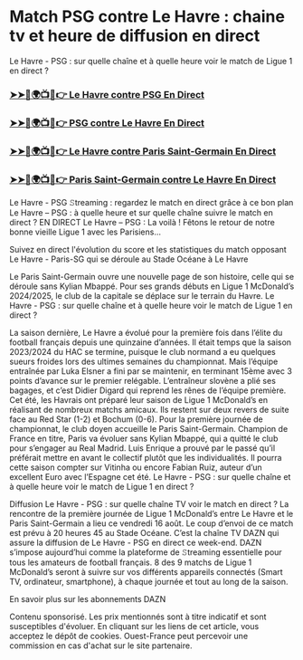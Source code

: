 #  Match PSG contre Le Havre : chaine tv et heure de diffusion en direct

Le Havre - PSG : sur quelle chaîne et à quelle heure voir le match de Ligue 1 en direct ?

<h3><a href="https://cutt.ly/Aev9CKU3">➤➤🔴🌍📺📱👉 Le Havre contre PSG En Direct</a></h3>

<h3><a href="https://cutt.ly/Aev9CKU3">➤➤🔴🌍📺📱👉 PSG contre Le Havre En Direct</a></h3>

<h3><a href="https://cutt.ly/Aev9CKU3">➤➤🔴🌍📺📱👉 Le Havre contre Paris Saint-Germain En Direct</a></h3>

<h3><a href="https://cutt.ly/Aev9CKU3">➤➤🔴🌍📺📱👉 Paris Saint-Germain contre Le Havre En Direct</a></h3>

Le Havre - PSG 𝚂treaming : regardez le match en direct grâce à ce bon plan
Le Havre – PSG : à quelle heure et sur quelle chaîne suivre le match en direct ?
EN DIRECT Le Havre – PSG : La voilà ! Fêtons le retour de notre bonne vieille Ligue 1 avec les Parisiens…

Suivez en direct l'évolution du score et les statistiques du match opposant Le Havre - Paris-SG qui se déroule au Stade Océane à Le Havre

Le Paris Saint-Germain ouvre une nouvelle page de son histoire, celle qui se déroule sans Kylian Mbappé. Pour ses grands débuts en Ligue 1 McDonald’s 2024/2025, le club de la capitale se déplace sur le terrain du Havre. Le Havre - PSG : sur quelle chaîne et à quelle heure voir le match de Ligue 1 en direct ?

La saison dernière, Le Havre a évolué pour la première fois dans l’élite du football français depuis une quinzaine d’années. Il était temps que la saison 2023/2024 du HAC se termine, puisque le club normand a eu quelques sueurs froides lors des ultimes semaines du championnat. Mais l’équipe entraînée par Luka Elsner a fini par se maintenir, en terminant 15ème avec 3 points d’avance sur le premier relégable. L’entraîneur slovène a plié ses bagages, et c’est Didier Digard qui reprend les rênes de l’équipe première. Cet été, les Havrais ont préparé leur saison de Ligue 1 McDonald’s en réalisant de nombreux matchs amicaux. Ils restent sur deux revers de suite face au Red Star (1-2) et Bochum (0-6). Pour la première journée de championnat, le club doyen accueille le Paris Saint-Germain. Champion de France en titre, Paris va évoluer sans Kylian Mbappé, qui a quitté le club pour s’engager au Real Madrid. Luis Enrique a prouvé par le passé qu’il préférait mettre en avant le collectif plutôt que les individualités. Il pourra cette saison compter sur Vitinha ou encore Fabian Ruiz, auteur d’un excellent Euro avec l’Espagne cet été. Le Havre - PSG : sur quelle chaîne et à quelle heure voir le match de Ligue 1 en direct ?

Diffusion Le Havre - PSG : sur quelle chaîne TV voir le match en direct ?
La rencontre de la première journée de Ligue 1 McDonald’s entre Le Havre et le Paris Saint-Germain a lieu ce vendredi 16 août. Le coup d’envoi de ce match est prévu à 20 heures 45 au Stade Océane. C’est la chaîne TV DAZN qui assure la diffusion de Le Havre - PSG en direct ce week-end. DAZN s’impose aujourd’hui comme la plateforme de 𝚂treaming essentielle pour tous les amateurs de football français. 8 des 9 matchs de Ligue 1 McDonald’s seront à suivre sur vos différents appareils connectés (Smart TV, ordinateur, smartphone), à chaque journée et tout au long de la saison.

En savoir plus sur les abonnements DAZN

Contenu sponsorisé. Les prix mentionnés sont à titre indicatif et sont susceptibles d'évoluer. En cliquant sur les liens de cet article, vous acceptez le dépôt de cookies. Ouest-France peut percevoir une commission en cas d'achat sur le site partenaire.
